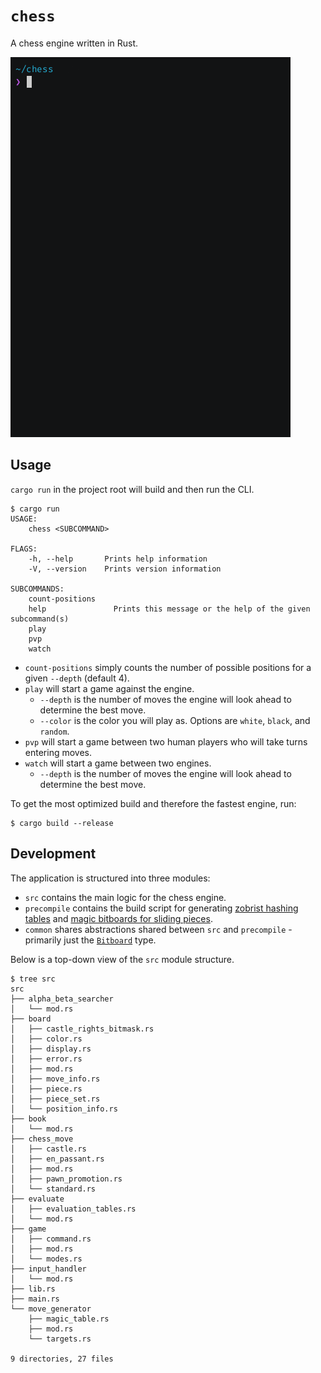# `chess`
A chess engine written in Rust.

![Example of player playing against the engine](demo.gif)

## Usage

`cargo run` in the project root will build and then run the CLI.

```shell
$ cargo run
USAGE:
    chess <SUBCOMMAND>

FLAGS:
    -h, --help       Prints help information
    -V, --version    Prints version information

SUBCOMMANDS:
    count-positions
    help               Prints this message or the help of the given subcommand(s)
    play
    pvp
    watch
```

* `count-positions` simply counts the number of possible positions for a given `--depth` (default 4).
* `play` will start a game against the engine.
    * `--depth` is the number of moves the engine will look ahead to determine the best move.
    * `--color` is the color you will play as. Options are `white`, `black`, and `random`.
* `pvp` will start a game between two human players who will take turns entering moves.
* `watch` will start a game between two engines.
    * `--depth` is the number of moves the engine will look ahead to determine the best move.

To get the most optimized build and therefore the fastest engine, run:

```shell
$ cargo build --release
```

## Development

The application is structured into three modules:
* `src` contains the main logic for the chess engine.
* `precompile` contains the build script for generating [zobrist hashing tables](https://www.chessprogramming.org/Zobrist_Hashing) and [magic bitboards for sliding pieces](https://www.chessprogramming.org/Magic_Bitboards).
* `common` shares abstractions shared between `src` and `precompile` - primarily just the [`Bitboard`](https://www.chessprogramming.org/Bitboards) type.

Below is a top-down view of the `src` module structure.

```
$ tree src
src
├── alpha_beta_searcher
│   └── mod.rs
├── board
│   ├── castle_rights_bitmask.rs
│   ├── color.rs
│   ├── display.rs
│   ├── error.rs
│   ├── mod.rs
│   ├── move_info.rs
│   ├── piece.rs
│   ├── piece_set.rs
│   └── position_info.rs
├── book
│   └── mod.rs
├── chess_move
│   ├── castle.rs
│   ├── en_passant.rs
│   ├── mod.rs
│   ├── pawn_promotion.rs
│   └── standard.rs
├── evaluate
│   ├── evaluation_tables.rs
│   └── mod.rs
├── game
│   ├── command.rs
│   ├── mod.rs
│   └── modes.rs
├── input_handler
│   └── mod.rs
├── lib.rs
├── main.rs
└── move_generator
    ├── magic_table.rs
    ├── mod.rs
    └── targets.rs

9 directories, 27 files
```
